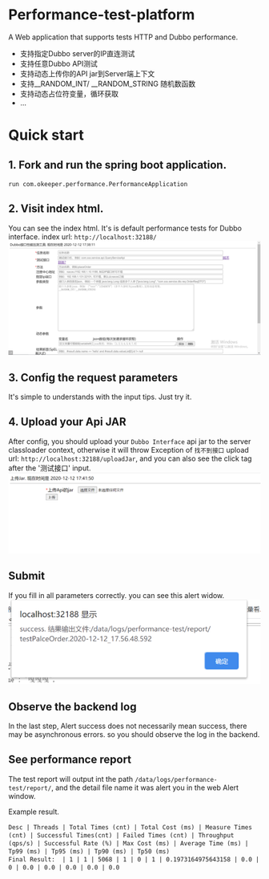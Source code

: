 # Performance-test-platform
A Web application that supports tests HTTP and Dubbo performance.

- 支持指定Dubbo server的IP直连测试
- 支持任意Dubbo API测试
- 支持动态上传你的API jar到Server端上下文
- 支持__RANDOM_INT/ __RANDOM_STRING 随机数函数
- 支持动态占位符变量，循环获取
- ...

# Quick start
## 1. Fork and run the spring boot application.
```shell script
run com.okeeper.performance.PerformanceApplication
```

## 2. Visit index html.

You can see the index html. It's is default performance tests for Dubbo interface.
index url: `http://localhost:32188/`
![](./doc/index_img.png)

## 3. Config the request parameters
It's simple to understands with the input tips. Just try it.

## 4. Upload your Api JAR
After config, you should upload your `Dubbo Interface` api jar to the server classloader context, otherwise it
will throw Exception of `找不到接口`
upload url: `http://localhost:32188/uploadJar`, and you can also see the click tag after the '测试接口' input.
![](./doc/111.png)

## Submit
If you fill in all parameters correctly. you can see this alert widow.
![](./doc/result_alert.png)

## Observe the backend log
In the last step, Alert success does not necessarily mean success, there may be asynchronous errors.
so you should observe the log in the backend.

## See performance report
The test report will output int the path `/data/logs/performance-test/report/`, and the detail file name it was alert you in the web Alert window.

Example result.
```shell script
Desc | Threads | Total Times (cnt) | Total Cost (ms) | Measure Times (cnt) | Successful Times(cnt) | Failed Times (cnt) | Throughput (qps/s) | Successful Rate (%) | Max Cost (ms) | Average Time (ms) | Tp99 (ms) | Tp95 (ms) | Tp90 (ms) | Tp50 (ms)
Final Result:  | 1 | 1 | 5068 | 1 | 0 | 1 | 0.1973164975643158 | 0.0 | 0 | 0.0 | 0.0 | 0.0 | 0.0 | 0.0

```

